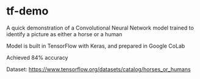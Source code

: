 # tf-demo

A quick demonstration of a Convolutional Neural Network model trained to identify a picture as either a horse or a human

Model is built in TensorFlow with Keras, and prepared in Google CoLab

Achieved 84% accuracy

Dataset: https://www.tensorflow.org/datasets/catalog/horses_or_humans
